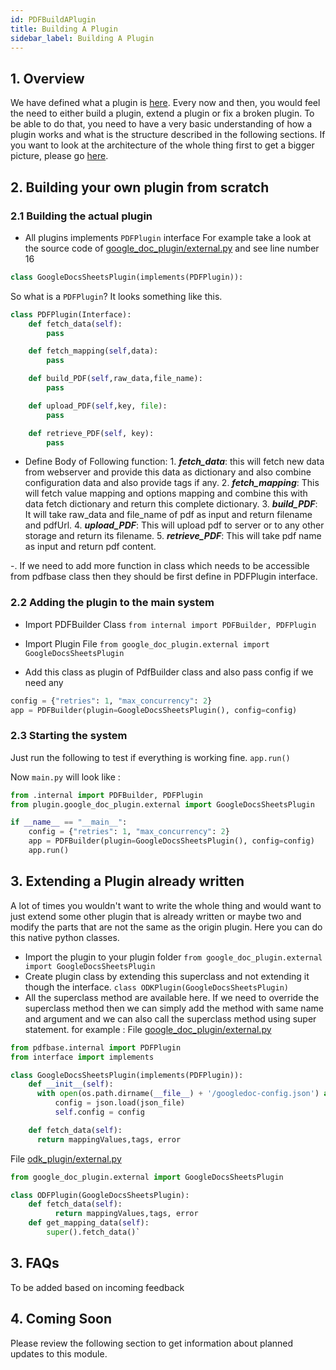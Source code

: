 ```yaml
---
id: PDFBuildAPlugin
title: Building A Plugin
sidebar_label: Building A Plugin
---
```


## 1. Overview

We have defined what a plugin is [here](bla). Every now and then, you would feel the need to either build a plugin, extend a plugin or fix a broken plugin. To be able to do that, you need to have a very basic understanding of how a plugin works and what is the structure described in the following sections. If you want to look at the architecture of the whole thing first to get a bigger picture, please go [here](bla).

## 2. Building your own plugin from scratch

### 2.1 Building the actual plugin

- All plugins implements `PDFPlugin` interface For example take a look at the source code of [google_doc_plugin/external.py](https://github.com/ChakshuGautam/PDF-Package/blob/master/src/plugin/google_doc_plugin/external.py) and see line number 16

```python
class GoogleDocsSheetsPlugin(implements(PDFPlugin)):
```

So what is a `PDFPlugin`? It looks something like this.

```python
class PDFPlugin(Interface):
    def fetch_data(self):
        pass

    def fetch_mapping(self,data):
        pass

    def build_PDF(self,raw_data,file_name):
        pass

    def upload_PDF(self,key, file):
        pass

    def retrieve_PDF(self, key):
        pass
```

- Define Body of Following function: 1. **_fetch_data_**: this will fetch new data from webserver and provide this data as dictionary and also combine configuration data and also provide tags if any.
  2.  **_fetch_mapping_**: This will fetch value mapping and options mapping and combine this with data fetch dictionary and return this complete dictionary.
  3.  **_build_PDF_**: It will take raw_data and file_name of pdf as input and return filename and pdfUrl.
  4.  **_upload_PDF_**: This will upload pdf to server or to any other storage and return its filename.
  5.  **_retrieve_PDF_**: This will take pdf name as input and return pdf content.

-. If we need to add more function in class which needs to be accessible from pdfbase class then they should be first define in PDFPlugin interface.

### 2.2 Adding the plugin to the main system

- Import PDFBuilder Class `from internal import PDFBuilder, PDFPlugin`
- Import Plugin File `from google_doc_plugin.external import GoogleDocsSheetsPlugin`

- Add this class as plugin of PdfBuilder class and also pass config if we need any

```python
config = {"retries": 1, "max_concurrency": 2}
app = PDFBuilder(plugin=GoogleDocsSheetsPlugin(), config=config)
```

### 2.3 Starting the system

Just run the following to test if everything is working fine. `app.run()`

Now `main.py` will look like :

```python
from .internal import PDFBuilder, PDFPlugin
from plugin.google_doc_plugin.external import GoogleDocsSheetsPlugin

if __name__ == "__main__":
    config = {"retries": 1, "max_concurrency": 2}
    app = PDFBuilder(plugin=GoogleDocsSheetsPlugin(), config=config)
    app.run()
```

## 3. Extending a Plugin already written

A lot of times you wouldn't want to write the whole thing and would want to just extend some other plugin that is already written or maybe two and modify the parts that are not the same as the origin plugin. Here you can do this native python classes.

- Import the plugin to your plugin folder `from google_doc_plugin.external import GoogleDocsSheetsPlugin`
- Create plugin class by extending this superclass and not extending it though the interface. `class ODKPlugin(GoogleDocsSheetsPlugin)`
- All the superclass method are available here. If we need to override the superclass method then we can simply add the method with same name and argument and we can also call the superclass method using super statement. for example : File [google_doc_plugin/external.py](https://github.com/ChakshuGautam/PDF-Package/blob/master/src/plugin/google_doc_plugin/external.py)

```python
from pdfbase.internal import PDFPlugin
from interface import implements

class GoogleDocsSheetsPlugin(implements(PDFPlugin)):
    def __init__(self):
      with open(os.path.dirname(__file__) + '/googledoc-config.json') as json_file:
          config = json.load(json_file)
          self.config = config

    def fetch_data(self):
      return mappingValues,tags, error
```

File [odk_plugin/external.py](https://github.com/ChakshuGautam/PDF-Package/blob/master/src/plugin/odk_plugin/external.py)

```python
from google_doc_plugin.external import GoogleDocsSheetsPlugin

class ODFPlugin(GoogleDocsSheetsPlugin):
    def fetch_data(self):
          return mappingValues,tags, error
    def get_mapping_data(self):
        super().fetch_data()`
```

## 3. FAQs

To be added based on incoming feedback

## 4. Coming Soon

Please review the following section to get information about planned updates to this module.
